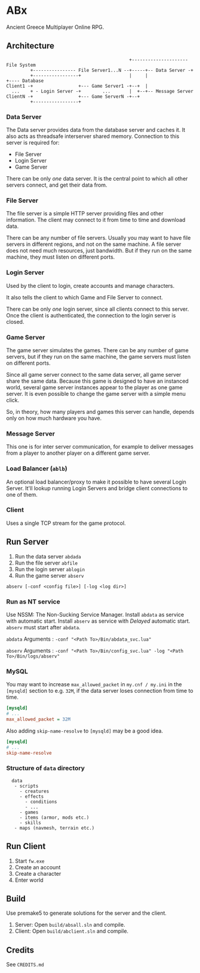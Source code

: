 # ABx

Ancient Greece Multiplayer Online RPG.

## Architecture

~~~
                                              +--------------------- File System
         +---------------- File Server1...N --+-----+-- Data Server -+
         +-----------------+                  |     |                +---- Database
Client1 -+                 +--- Game Server1 -+--+  |
  ...    + - Login Server -+        ...       |  +--+-- Message Server
ClientN -+                 +--- Game ServerN -+--+
         +-----------------+
~~~

### Data Server

The Data server provides data from the database server and caches it. It also
acts as threadsafe interserver shared memory. Connection to this server is 
required for:

* File Server
* Login Server
* Game Server

There can be only *one* data server. It is the central point to which all other
servers connect, and get their data from.

### File Server

The file server is a simple HTTP server providing files and other information.
The client may connect to it from time to time and download data.

There can be any number of file servers. Usually you may want to have file servers
in different regions, and not on the same machine. A file server does not need
much resources, just bandwidth. But if they run on the same machine, they must
listen on different ports.

### Login Server

Used by the client to login, create accounts and manage characters.

It also tells the client to which Game and File Server to connect.

There can be only *one* login server, since all clients connect to this server.
Once the client is authenticated, the connection to the login server is closed.

### Game Server

The game server simulates the games. There can be any number of game servers, but
if they run on the same machine, the game servers must listen on different ports.

Since all game server connect to the same data server, all game server share the
same data. Because this game is designed to have an instanced world, several game
server instances appear to the player as one game server. It is even possible to
change the game server with a simple menu click.

So, in theory, how many players and games this server can handle, depends only 
on how much hardware you have.

### Message Server

This one is for inter server communication, for example to deliver messages from
a player to another player on a different game server.

### Load Balancer (`ablb`)

An optional load balancer/proxy to make it possible to have several Login Server.
It'll lookup running Login Servers and bridge client connections to one of them.

### Client

Uses a single TCP stream for the game protocol.

## Run Server

1. Run the data server `abdada`
2. Run the file server `abfile`
3. Run the login server `ablogin`
4. Run the game server `abserv`

~~~
abserv [-conf <config file>] [-log <log dir>]
~~~

### Run as NT service

Use NSSM: The Non-Sucking Service Manager. Install `abdata` as service with automatic 
start. Install `abserv` as service with *Delayed* automatic start. `abserv` must start
after `abdata`.

`abdata` Arguments
: `-conf "<Path To>/Bin/abdata_svc.lua"`

`abserv` Arguments
: `-conf "<Path To>/Bin/config_svc.lua" -log "<Path To>/Bin/logs/abserv"`

### MySQL

You may want to increase `max_allowed_packet` in `my.cnf / my.ini`  in the `[mysqld]`
section to e.g. `32M`, if the data server loses connection from time to time.

~~~ini
[mysqld]
# ...
max_allowed_packet = 32M
~~~

Also adding `skip-name-resolve` to `[mysqld]` may be a good idea.

~~~ini
[mysqld]
# ...
skip-name-resolve
~~~

### Structure of `data` directory

~~~
  data
   - scripts
     - creatures
     - effects
       - conditions
       - ...
     - games
     - items (armor, mods etc.)
     - skills
   - maps (navmesh, terrain etc.)
~~~

## Run Client

1. Start `fw.exe`
2. Create an account
3. Create a character
4. Enter world

## Build

Use premake5 to generate solutions for the server and the client.

1. Server: Open `build/absall.sln` and compile.
2. Client: Open `build/abclient.sln` and compile.

## Credits

See `CREDITS.md`
